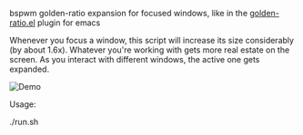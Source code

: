 bspwm golden-ratio expansion for focused windows, like in the [golden-ratio.el](https://github.com/roman/golden-ratio.el) plugin for emacs

Whenever you focus a window, this script will increase its size considerably (by about 1.6x). Whatever you're working with gets more real estate on the screen. As you interact with different windows, the active one gets expanded.

![Demo](https://github.com/sumeet/golden/raw/master/golden-demo.gif)

Usage:

./run.sh
